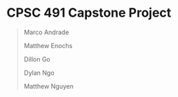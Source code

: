 # CPSC 491 Capstone Project

> Marco Andrade
> 
> Matthew Enochs
> 
> Dillon Go
> 
> Dylan Ngo
> 
> Matthew Nguyen
